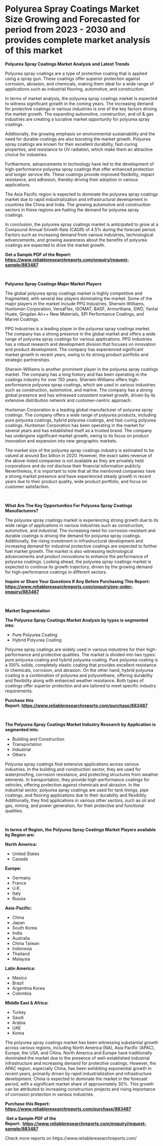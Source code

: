 <p><h1>Polyurea Spray Coatings Market Size Growing and Forecasted for period from 2023 - 2030 and provides complete market analysis of this market</h1></p><p><strong>Polyurea Spray Coatings Market Analysis and Latest Trends</strong></p>
<p><p>Polyurea spray coatings are a type of protective coating that is applied using a spray gun. These coatings offer superior protection against corrosion, abrasion, and chemicals, making them ideal for a wide range of applications such as industrial flooring, automotive, and construction.</p><p>In terms of market analysis, the polyurea spray coatings market is expected to witness significant growth in the coming years. The increasing demand for protective coatings in various industries is one of the key factors driving the market growth. The expanding automotive, construction, and oil & gas industries are creating a lucrative market opportunity for polyurea spray coatings.</p><p>Additionally, the growing emphasis on environmental sustainability and the need for durable coatings are also boosting the market growth. Polyurea spray coatings are known for their excellent durability, fast-curing properties, and resistance to UV radiation, which make them an attractive choice for industries.</p><p>Furthermore, advancements in technology have led to the development of high-performance polyurea spray coatings that offer enhanced protection and longer service life. These coatings provide improved flexibility, impact resistance, and adhesion, thereby driving their adoption in various applications.</p><p>The Asia Pacific region is expected to dominate the polyurea spray coatings market due to rapid industrialization and infrastructural development in countries like China and India. The growing automotive and construction sectors in these regions are fueling the demand for polyurea spray coatings.</p><p>In conclusion, the polyurea spray coatings market is anticipated to grow at a Compound Annual Growth Rate (CAGR) of 4.5% during the forecast period. Factors such as increasing demand from various industries, technological advancements, and growing awareness about the benefits of polyurea coatings are expected to drive the market growth.</p></p>
<p><strong>Get a Sample PDF of the Report:&nbsp; <a href="https://www.reliableresearchreports.com/enquiry/request-sample/883487">https://www.reliableresearchreports.com/enquiry/request-sample/883487</a></strong></p>
<p>&nbsp;</p>
<p><strong>Polyurea Spray Coatings Major Market Players</strong></p>
<p><p>The global polyurea spray coatings market is highly competitive and fragmented, with several key players dominating the market. Some of the major players in the market include PPG Industries, Sherwin-Williams, Huntsman Corporation, VersaFlex, ISOMAT, BASF, Armorthane, SWD, Yantai Huate, Qingdao Air++ New Materials, SPI Performance Coatings, and Marvel Coatings.</p><p>PPG Industries is a leading player in the polyurea spray coatings market. The company has a strong presence in the global market and offers a wide range of polyurea spray coatings for various applications. PPG Industries has a robust research and development division that focuses on innovation and product development. The company has experienced significant market growth in recent years, owing to its strong product portfolio and strategic partnerships.</p><p>Sherwin-Williams is another prominent player in the polyurea spray coatings market. The company has a long history and has been operating in the coatings industry for over 150 years. Sherwin-Williams offers high-performance polyurea spray coatings, which are used in various industries such as construction, automotive, and marine. The company has a strong global presence and has witnessed consistent market growth, driven by its extensive distribution network and customer-centric approach.</p><p>Huntsman Corporation is a leading global manufacturer of polyurea spray coatings. The company offers a wide range of polyurea products, including pure polyurea coatings, hybrid polyurea coatings, and fast-curing polyurea coatings. Huntsman Corporation has been operating in the market for several years and has established itself as a trusted brand. The company has undergone significant market growth, owing to its focus on product innovation and expansion into new geographic markets.</p><p>The market size of the polyurea spray coatings industry is estimated to be valued at around $xx billion in 2020. However, the exact sales revenue of the above-listed companies is not available as they are privately held corporations and do not disclose their financial information publicly. Nevertheless, it is important to note that all the mentioned companies have a strong market presence and have experienced steady growth in recent years due to their product quality, wide product portfolio, and focus on customer satisfaction.</p></p>
<p>&nbsp;</p>
<p><strong>What Are The Key Opportunities For Polyurea Spray Coatings Manufacturers?</strong></p>
<p><p>The polyurea spray coatings market is experiencing strong growth due to its wide range of applications in various industries such as construction, automotive, and industrial. The increasing need for corrosion-resistant and durable coatings is driving the demand for polyurea spray coatings. Additionally, the rising investment in infrastructural development and increasing demand for industrial protective coatings are expected to further fuel market growth. The market is also witnessing technological advancements and product innovations to enhance the performance of polyurea coatings. Looking ahead, the polyurea spray coatings market is expected to continue its growth trajectory, driven by the growing demand for high-performance coatings in different sectors.</p></p>
<p><strong>Inquire or Share Your Questions If Any Before Purchasing This Report: <a href="https://www.reliableresearchreports.com/enquiry/pre-order-enquiry/883487">https://www.reliableresearchreports.com/enquiry/pre-order-enquiry/883487</a></strong></p>
<p>&nbsp;</p>
<p><strong>Market Segmentation</strong></p>
<p><strong>The Polyurea Spray Coatings Market Analysis by types is segmented into:</strong></p>
<p><ul><li>Pure Polyurea Coating</li><li>Hybrid Polyurea Coating</li></ul></p>
<p><p>Polyurea spray coatings are widely used in various industries for their high-performance and protective qualities. The market is divided into two types: pure polyurea coating and hybrid polyurea coating. Pure polyurea coating is a 100% solids, completely elastic coating that provides excellent resistance to chemicals, corrosion, and abrasion. On the other hand, hybrid polyurea coating is a combination of polyurea and polyurethane, offering durability and flexibility along with enhanced weather resistance. Both types of coatings offer superior protection and are tailored to meet specific industry requirements.</p></p>
<p><strong>Purchase this Report:&nbsp;<a href="https://www.reliableresearchreports.com/purchase/883487">https://www.reliableresearchreports.com/purchase/883487</a></strong></p>
<p>&nbsp;</p>
<p><strong>The Polyurea Spray Coatings Market Industry Research by Application is segmented into:</strong></p>
<p><ul><li>Building and Construction</li><li>Transportation</li><li>Industrial</li><li>Others</li></ul></p>
<p><p>Polyurea spray coatings find extensive applications across various industries. In the building and construction sector, they are used for waterproofing, corrosion resistance, and protecting structures from weather elements. In transportation, they provide high-performance coatings for vehicles, offering protection against chemicals and abrasion. In the industrial sector, polyurea spray coatings are used for tank linings, pipe coatings, and flooring applications due to their durability and flexibility. Additionally, they find applications in various other sectors, such as oil and gas, mining, and power generation, for their protective and functional qualities.</p></p>
<p>&nbsp;</p>
<p><strong>In terms of Region, the Polyurea Spray Coatings Market Players available by Region are:</strong></p>
<p>
    <p> <strong> North America: </strong>
        <ul>
            <li>United States</li>
            <li>Canada</li>
        </ul>
        </p> 
    <p> <strong> Europe: </strong>
        <ul>
            <li>Germany</li>
            <li>France</li>
            <li>U.K.</li>
            <li>Italy</li>
            <li>Russia</li>
        </ul>
        </p> 
    <p> <strong> Asia-Pacific: </strong>
        <ul>
            <li>China</li>
            <li>Japan</li>
            <li>South Korea</li>
            <li>India</li>
            <li>Australia</li>
            <li>China Taiwan</li>
            <li>Indonesia</li>
            <li>Thailand</li>
            <li>Malaysia</li>
        </ul>
        </p> 
    <p> <strong> Latin America: </strong>
        <ul>
            <li>Mexico</li>
            <li>Brazil</li>
            <li>Argentina Korea</li>
            <li>Colombia</li>
        </ul>
        </p> 
    <p> <strong> Middle East & Africa: </strong>
        <ul>
            <li>Turkey</li>
            <li>Saudi</li>
            <li>Arabia</li>
            <li>UAE</li>
            <li>Korea</li>
        </ul>
    </p>
    </p>
<p><p>The polyurea spray coatings market has been witnessing substantial growth across various regions, including North America (NA), Asia Pacific (APAC), Europe, the USA, and China. North America and Europe have traditionally dominated the market due to the presence of well-established industrial infrastructure and increasing demand for protective coatings. However, the APAC region, especially China, has been exhibiting exponential growth in recent years, primarily driven by rapid industrialization and infrastructure development. China is expected to dominate the market in the forecast period, with a significant market share of approximately 30%. This growth can be attributed to increasing construction projects and rising importance of corrosion protection in various industries.</p></p>
<p><strong>Purchase this Report: <a href="https://www.reliableresearchreports.com/purchase/883487">https://www.reliableresearchreports.com/purchase/883487</a></strong></p>
<p>&nbsp;<strong>Get a Sample PDF of the Report:&nbsp;&nbsp;<a href="https://www.reliableresearchreports.com/enquiry/request-sample/883487">https://www.reliableresearchreports.com/enquiry/request-sample/883487</a></strong></p>
<p><strong></strong></p>
<p>Check more reports on https://www.reliableresearchreports.com/</p>